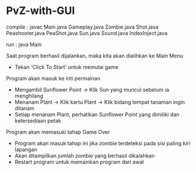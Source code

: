 # PvZ-with-GUI

compile : javac Main.java Gameplay.java Zombie.java Shot.java Peashooter.java PeaShot.java Sun.java Sound.java IndexInject.java

run : java Main


Saat program berhasil dijalankan, maka kita akan dialihkan ke Main Menu
* Tekan 'Click To Start' untuk memulai game

Program akan masuk ke inti permainan
* Mengambil Sunflower Point -> Klik Sun yang muncul sebelum ia menghilang
* Menanam Plant -> Klik kartu Plant -> Klik bidang tempat tanaman ingin ditanam
* Setiap menanam Plant, perhatikan Sunflower Point yang dimiliki dan ketersediaan petak

Program akan memasuki tahap Game Over
* Program akan masuk tahap ini jika zombie terdeteksi pada sisi paling kiri lapangan
* Akan ditampilkan jumlah zombie yang berhasil dikalahkan
* Restart program untuk memainkan program dari awal
